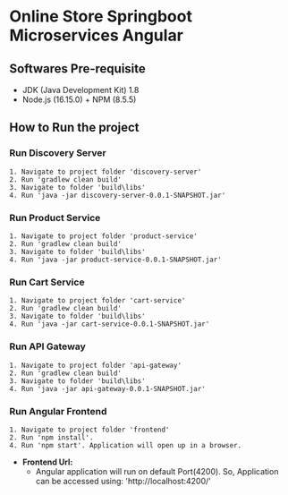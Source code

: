 # Online Store Springboot Microservices Angular

## Softwares Pre-requisite
  - JDK (Java Development Kit) 1.8
  - Node.js (16.15.0) + NPM (8.5.5)

## How to Run the project

  ### Run Discovery Server
    1. Navigate to project folder 'discovery-server'
    2. Run 'gradlew clean build'
    3. Navigate to folder 'build\libs'
    4. Run 'java -jar discovery-server-0.0.1-SNAPSHOT.jar'
	
  ### Run Product Service
    1. Navigate to project folder 'product-service'
    2. Run 'gradlew clean build'
    3. Navigate to folder 'build\libs'
    4. Run 'java -jar product-service-0.0.1-SNAPSHOT.jar'

  ### Run Cart Service
    1. Navigate to project folder 'cart-service'
    2. Run 'gradlew clean build'
    3. Navigate to folder 'build\libs'
    4. Run 'java -jar cart-service-0.0.1-SNAPSHOT.jar'

  ### Run API Gateway
    1. Navigate to project folder 'api-gateway'
    2. Run 'gradlew clean build'
    3. Navigate to folder 'build\libs'
    4. Run 'java -jar api-gateway-0.0.1-SNAPSHOT.jar'

  ### Run Angular Frontend
    1. Navigate to project folder 'frontend'
    2. Run 'npm install'.  
    4. Run 'npm start'. Application will open up in a browser.

- **Frontend Url:**
  - Angular application will run on default Port(4200). So, Application can be accessed using: 'http://localhost:4200/'
